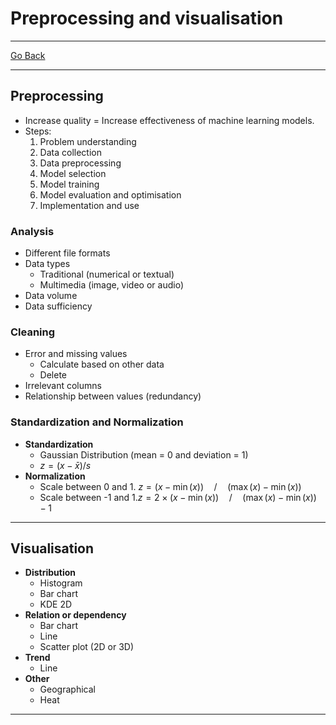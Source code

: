 # Preprocessing and visualisation
---
[Go Back](../README.md)

---
## Preprocessing
- Increase quality = Increase effectiveness of machine learning models.
- Steps:
	1. Problem understanding
	2. Data collection
	3. Data preprocessing
	4. Model selection
	5. Model training
	6. Model evaluation and optimisation
	7. Implementation and use
### Analysis
- Different file formats
- Data types
	- Traditional (numerical or textual)
	- Multimedia (image, video or audio)
- Data volume
- Data sufficiency
### Cleaning
- Error and missing values
	- Calculate based on other data
	- Delete
- Irrelevant columns
- Relationship between values (redundancy)
### Standardization and Normalization
- **Standardization**
	- Gaussian Distribution (mean = 0 and deviation = 1)
	- $z = (x - \bar{x})/s$
- **Normalization**
	- Scale between 0 and 1. $z = (x - \min{(x)})\quad/\quad(\max{(x)} - \min{(x)})$
	- Scale between -1 and 1.$z = 2\times(x - \min{(x)})\quad/\quad(\max{(x)} - \min{(x)}) -1$
---
## Visualisation
- **Distribution**
	- Histogram
	- Bar chart
	- KDE 2D
- **Relation or dependency**
	- Bar chart
	- Line
	- Scatter plot (2D or 3D)
- **Trend**
	- Line
- **Other**
	- Geographical
	- Heat
---